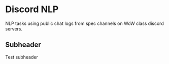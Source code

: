 # Discord NLP

NLP tasks using public chat logs from spec channels on WoW class discord servers.

## Subheader

Test subheader